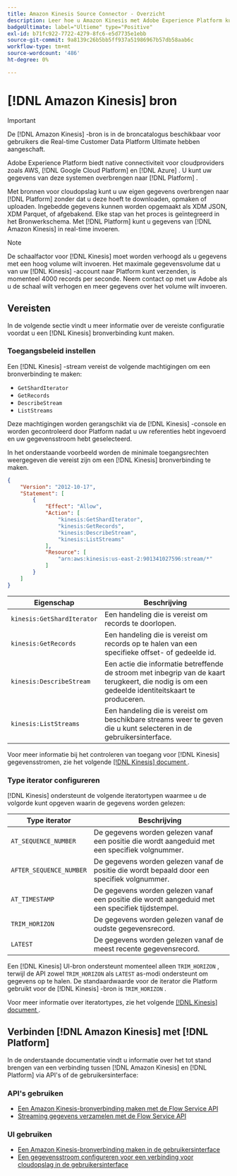 ```yaml
---
title: Amazon Kinesis Source Connector - Overzicht
description: Leer hoe u Amazon Kinesis met Adobe Experience Platform kunt verbinden via API's of de gebruikersinterface.
badgeUltimate: label="Ultieme" type="Positive"
exl-id: b71fc922-7722-4279-8fc6-e5d7735e1ebb
source-git-commit: 9a8139c26b5bb5ff937a51986967b57db58aab6c
workflow-type: tm+mt
source-wordcount: '486'
ht-degree: 0%

---
```


# [!DNL Amazon Kinesis] bron

>[!IMPORTANT]
>
>De [!DNL Amazon Kinesis] -bron is in de broncatalogus beschikbaar voor gebruikers die Real-time Customer Data Platform Ultimate hebben aangeschaft.

Adobe Experience Platform biedt native connectiviteit voor cloudproviders zoals AWS, [!DNL Google Cloud Platform] en [!DNL Azure] . U kunt uw gegevens van deze systemen overbrengen naar [!DNL Platform] .

Met bronnen voor cloudopslag kunt u uw eigen gegevens overbrengen naar [!DNL Platform] zonder dat u deze hoeft te downloaden, opmaken of uploaden. Ingebedde gegevens kunnen worden opgemaakt als XDM JSON, XDM Parquet, of afgebakend. Elke stap van het proces is geïntegreerd in het Bronwerkschema. Met [!DNL Platform] kunt u gegevens van [!DNL Amazon Kinesis] in real-time invoeren.

>[!NOTE]
>
>De schaalfactor voor [!DNL Kinesis] moet worden verhoogd als u gegevens met een hoog volume wilt invoeren. Het maximale gegevensvolume dat u van uw [!DNL Kinesis] -account naar Platform kunt verzenden, is momenteel 4000 records per seconde. Neem contact op met uw Adobe als u de schaal wilt verhogen en meer gegevens over het volume wilt invoeren.

## Vereisten

In de volgende sectie vindt u meer informatie over de vereiste configuratie voordat u een [!DNL Kinesis] bronverbinding kunt maken.

### Toegangsbeleid instellen

Een [!DNL Kinesis] -stream vereist de volgende machtigingen om een bronverbinding te maken:

- `GetShardIterator`
- `GetRecords`
- `DescribeStream`
- `ListStreams`

Deze machtigingen worden gerangschikt via de [!DNL Kinesis] -console en worden gecontroleerd door Platform nadat u uw referenties hebt ingevoerd en uw gegevensstroom hebt geselecteerd.

In het onderstaande voorbeeld worden de minimale toegangsrechten weergegeven die vereist zijn om een [!DNL Kinesis] bronverbinding te maken.

```json
{
    "Version": "2012-10-17",
    "Statement": [
        {
            "Effect": "Allow",
            "Action": [
                "kinesis:GetShardIterator",
                "kinesis:GetRecords",
                "kinesis:DescribeStream",
                "kinesis:ListStreams"
            ],
            "Resource": [
                "arn:aws:kinesis:us-east-2:901341027596:stream/*"
            ]
        }
    ]
}
```

| Eigenschap | Beschrijving |
| -------- | ----------- |
| `kinesis:GetShardIterator` | Een handeling die is vereist om records te doorlopen. |
| `kinesis:GetRecords` | Een handeling die is vereist om records op te halen van een specifieke offset- of gedeelde id. |
| `kinesis:DescribeStream` | Een actie die informatie betreffende de stroom met inbegrip van de kaart terugkeert, die nodig is om een gedeelde identiteitskaart te produceren. |
| `kinesis:ListStreams` | Een handeling die is vereist om beschikbare streams weer te geven die u kunt selecteren in de gebruikersinterface. |

Voor meer informatie bij het controleren van toegang voor [!DNL Kinesis] gegevensstromen, zie het volgende [[!DNL Kinesis]  document ](https://docs.aws.amazon.com/streams/latest/dev/controlling-access.html).

### Type iterator configureren

[!DNL Kinesis] ondersteunt de volgende iteratortypen waarmee u de volgorde kunt opgeven waarin de gegevens worden gelezen:

| Type iterator | Beschrijving |
| ------------- | ----------- |
| `AT_SEQUENCE_NUMBER` | De gegevens worden gelezen vanaf een positie die wordt aangeduid met een specifiek volgnummer. |
| `AFTER_SEQUENCE_NUMBER` | De gegevens worden gelezen vanaf de positie die wordt bepaald door een specifiek volgnummer. |
| `AT_TIMESTAMP` | De gegevens worden gelezen vanaf een positie die wordt aangeduid met een specifiek tijdstempel. |
| `TRIM_HORIZON` | De gegevens worden gelezen vanaf de oudste gegevensrecord. |
| `LATEST` | De gegevens worden gelezen vanaf de meest recente gegevensrecord. |

Een [!DNL Kinesis] UI-bron ondersteunt momenteel alleen `TRIM_HORIZON` , terwijl de API zowel `TRIM_HORIZON` als `LATEST` as-modi ondersteunt om gegevens op te halen. De standaardwaarde voor de iterator die Platform gebruikt voor de [!DNL Kinesis] -bron is `TRIM_HORIZON` .

Voor meer informatie over iteratortypes, zie het volgende [[!DNL Kinesis]  document ](https://docs.aws.amazon.com/kinesis/latest/APIReference/API_GetShardIterator.html#API_GetShardIterator_RequestSyntax).

## Verbinden [!DNL Amazon Kinesis] met [!DNL Platform]

In de onderstaande documentatie vindt u informatie over het tot stand brengen van een verbinding tussen [!DNL Amazon Kinesis] en [!DNL Platform] via API&#39;s of de gebruikersinterface:

### API&#39;s gebruiken

- [Een Amazon Kinesis-bronverbinding maken met de Flow Service API](../../tutorials/api/create/cloud-storage/kinesis.md)
- [Streaming gegevens verzamelen met de Flow Service API](../../tutorials/api/collect/streaming.md)

### UI gebruiken

- [Een Amazon Kinesis-bronverbinding maken in de gebruikersinterface](../../tutorials/ui/create/cloud-storage/kinesis.md)
- [Een gegevensstroom configureren voor een verbinding voor cloudopslag in de gebruikersinterface](../../tutorials/ui/dataflow/streaming/cloud-storage-streaming.md)
